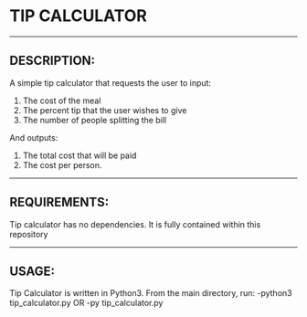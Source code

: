#  TIP CALCULATOR
---
## DESCRIPTION:
A simple tip calculator that requests the user to input:
1. The cost of the meal
2. The percent tip that the user wishes to give
3. The number of people splitting the bill

And outputs:
1. The total cost that will be paid
2. The cost per person. 
---
## REQUIREMENTS:

Tip calculator has no dependencies.  It is fully contained within this repository

---
## USAGE:
Tip Calculator is written in Python3. From the main directory, run:
-python3 tip_calculator.py
 OR
-py tip_calculator.py